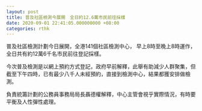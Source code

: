 ```yaml
---
layout: post
title: 普及社區檢測今展開　全日約12.6萬市民前往採樣
date: 2020-09-01 22:41:05.000000000 +08:00
categories: rthk
---
```


普及社區檢測計劃今日展開，全港141個社區檢測中心， 早上8時至晚上8時運作，全日共有約12萬6千名市民前往登記採樣。

今次普及檢測是以網上預約方式登記，政府早前解釋，此舉有助減少人群聚集，但截至下午四時，已有最少八千人未經預約，直接到檢測中心，結果都獲安排做檢測。

負責統籌計劃的公務員事務局局長聶德權解釋，中心主管會視乎實際情況，有時要平衡及人性彈性處理。
